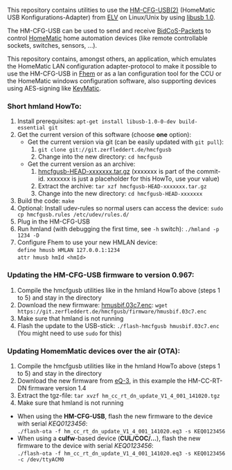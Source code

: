 This repository contains utilities to use the [HM-CFG-USB(2)][] (HomeMatic USB
Konfigurations-Adapter) from [ELV][] on Linux/Unix by using [libusb 1.0][].

The HM-CFG-USB can be used to send and receive [BidCoS-Packets][] to control
[HomeMatic][] home automation devices (like remote controllable sockets,
switches, sensors, ...).

This repository contains, amongst others, an application, which emulates the
HomeMatic LAN configuration adapter-protocol to make it possible to use the
HM-CFG-USB in [Fhem][] or as a lan configuration tool for the CCU or the
HomeMatic windows configuration software, also supporting devices using
AES-signing like [KeyMatic][].

[HM-CFG-USB(2)]: http://www.elv.de/homematic-usb-konfigurations-adapter-1.html
[ELV]: http://www.elv.de/
[libusb 1.0]: http://www.libusb.org/
[BidCoS-Packets]: http://homegear.eu/index.php/BidCoS%C2%AE_Packets
[HomeMatic]: http://www.homematic.com/
[Fhem]: http://fhem.de/
[KeyMatic]: http://www.elv.de/homematic-funk-tuerschlossantrieb-keymatic-silber-inkl-funk-handsender.html

### Short hmland HowTo: ###

1.  Install prerequisites:
    `apt-get install libusb-1.0-0-dev build-essential git`
2.  Get the current version of this software (choose **one** option):
    *   Get the current version via git (can be easily updated with `git pull`):
        1.  `git clone git://git.zerfleddert.de/hmcfgusb`
        2.  Change into the new directory: `cd hmcfgusb`
    *   Get the current version as an archive:
        1.  [hmcfgusb-HEAD-xxxxxxx.tar.gz][] (xxxxxxx is part of the commit-id.
	    xxxxxxx is just a placeholder for this HowTo, use your value)
        2.  Extract the archive: `tar xzf hmcfgusb-HEAD-xxxxxxx.tar.gz`
        3.  Change into the new directory: `cd hmcfgusb-HEAD-xxxxxxx`
3.  Build the code: `make`
4.  Optional: Install udev-rules so normal users can access the device:
    `sudo cp hmcfgusb.rules /etc/udev/rules.d/`
5.  Plug in the HM-CFG-USB
6.  Run hmland (with debugging the first time, see `-h` switch):
    `./hmland -p 1234 -D`
7.  Configure Fhem to use your new HMLAN device:  
    ``define hmusb HMLAN 127.0.0.1:1234``  
    ``attr hmusb hmId <hmId>``

[hmcfgusb-HEAD-xxxxxxx.tar.gz]: https://git.zerfleddert.de/cgi-bin/gitweb.cgi/hmcfgusb/snapshot/HEAD.tar.gz

### Updating the HM-CFG-USB firmware to version 0.967: ###

1.  Compile the hmcfgusb utilities like in the hmland HowTo above
    (steps 1 to 5) and stay in the directory
2.  Download the new firmware: [hmusbif.03c7.enc][]:
    `wget https://git.zerfleddert.de/hmcfgusb/firmware/hmusbif.03c7.enc`
3.  Make sure that hmland is not running
4.  Flash the update to the USB-stick:
    `./flash-hmcfgusb hmusbif.03c7.enc` (You might need to use `sudo` for this)

[hmusbif.03c7.enc]: https://git.zerfleddert.de/hmcfgusb/firmware/hmusbif.03c7.enc

### Updating HomemMatic devices over the air (OTA): ###

1.  Compile the hmcfgusb utilities like in the hmland HowTo above
    (steps 1 to 5) and stay in the directory
2.  Download the new firmware from [eQ-3][], in this example the HM-CC-RT-DN
    firmware version 1.4
3.  Extract the tgz-file: `tar xvzf hm_cc_rt_dn_update_V1_4_001_141020.tgz`
4.  Make sure that hmland is not running
*   When using the **HM-CFG-USB**, flash the new firmware to the device with
    serial *KEQ0123456*:  
     `./flash-ota -f hm_cc_rt_dn_update_V1_4_001_141020.eq3 -s KEQ0123456`
*   When using a **culfw**-based device (**CUL/COC/...**), flash the new
    firmware to the device with serial *KEQ0123456*:  
     `./flash-ota -f hm_cc_rt_dn_update_V1_4_001_141020.eq3 -s KEQ0123456 -c /dev/ttyACM0`

[eQ-3]: http://www.eq-3.de/downloads.html
